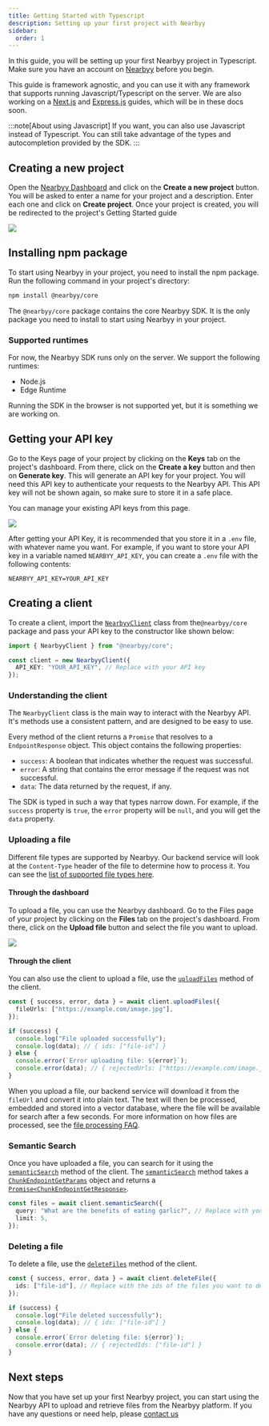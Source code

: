 ```yaml
---
title: Getting Started with Typescript
description: Setting up your first project with Nearbyy
sidebar:
  order: 1
---
```


In this guide, you will be setting up your first Nearbyy project in Typescript. Make sure you have an account on [Nearbyy](https://nearbyy.com) before you begin.

This guide is framework agnostic, and you can use it with any framework that supports running Javascript/Typescript on the server. We are also working on a [Next.js](https://nextjs.org/) and [Express.js](https://expressjs.com/) guides, which will be in these docs soon.

:::note[About using Javascript]
If you want, you can also use Javascript instead of Typescript. You can still take advantage of the types and autocompletion provided by the SDK.
:::

## Creating a new project

Open the [Nearbyy Dashboard](https://nearbyy.com/dashboard/projects) and click on the **Create a new project** button. You will be asked to enter a name for your project and a description. Enter each one and click on **Create project**. Once your project is created, you will be redirected to the project's Getting Started guide

![](/project-dashboard.png)

## Installing npm package

To start using Nearbyy in your project, you need to install the npm package. Run the following command in your project's directory:

```bash
npm install @nearbyy/core
```

The `@nearbyy/core` package contains the core Nearbyy SDK. It is the only package you need to install to start using Nearbyy in your project.

### Supported runtimes

For now, the Nearbyy SDK runs only on the server. We support the following runtimes:

- Node.js
- Edge Runtime

Running the SDK in the browser is not supported yet, but it is something we are working on.

## Getting your API key

Go to the Keys page of your project by clicking on the **Keys** tab on the project's dashboard. From there, click on the **Create a key** button and then on **Generate key**. This will generate an API key for your project. You will need this API key to authenticate your requests to the Nearbyy API. This API key will not be shown again, so make sure to store it in a safe place.

You can manage your existing API keys from this page.

![](/api-key.png)

After getting your API Key, it is recommended that you store it in a `.env` file, with whatever name you want. For example, if you want to store your API key in a variable named `NEARBYY_API_KEY`, you can create a `.env` file with the following contents:

```env title=".env"
NEARBYY_API_KEY=YOUR_API_KEY
```

## Creating a client

To create a client, import the [`NearbyyClient`](../../typescript-sdk/nearbyy-client) class from the`@nearbyy/core` package and pass your API key to the constructor like shown below:

```typescript ""YOUR_API_KEY"" title="example.ts"
import { NearbyyClient } from "@nearbyy/core";

const client = new NearbyyClient({
  API_KEY: "YOUR_API_KEY", // Replace with your API key
});
```

### Understanding the client

The `NearbyyClient` class is the main way to interact with the Nearbyy API. It's methods use a consistent pattern, and are designed to be easy to use.

Every method of the client returns a `Promise` that resolves to a `EndpointResponse` object. This object contains the following properties:

- `success`: A boolean that indicates whether the request was successful.
- `error`: A string that contains the error message if the request was not successful.
- `data`: The data returned by the request, if any.

The SDK is typed in such a way that types narrow down. For example, if the `success` property is `true`, the `error` property will be `null`, and you will get the `data` property.

### Uploading a file

Different file types are supported by Nearbyy. Our backend service will look at the `Content-Type` header of the file to determine how to process it. You can see the [list of supported file types here](/faq/file-processing).

#### Through the dashboard

To upload a file, you can use the Nearbyy dashboard. Go to the Files page of your project by clicking on the **Files** tab on the project's dashboard. From there, click on the **Upload file** button and select the file you want to upload.

![](/upload-file.gif)

#### Through the client

You can also use the client to upload a file, use the [`uploadFiles`](../../typescript-sdk/nearbyy-client#uploadfiles) method of the client.

```typescript title="example.ts"
const { success, error, data } = await client.uploadFiles({
  fileUrls: ["https://example.com/image.jpg"],
});

if (success) {
  console.log("File uploaded successfully");
  console.log(data); // { ids: ["file-id"] }
} else {
  console.error(`Error uploading file: ${error}`);
  console.error(data); // { rejectedUrls: ["https://example.com/image.jpg"] }
}
```

When you upload a file, our backend service will download it from the `fileUrl` and convert it into plain text. The text will then be processed, embedded and stored into a vector database, where the file will be available for search after a few seconds. For more information on how files are processed, see the [file processing FAQ](../../faq/file-processing).

### Semantic Search

Once you have uploaded a file, you can search for it using the [`semanticSearch`](../../typescript-sdk/nearbyy-client#semanticsearch) method of the client. The [`semanticSearch`](../../typescript-sdk/nearbyy-client#semanticsearch) method takes a [`ChunkEndpointGetParams`](../../api-reference/types#chunkendpointgetparams) object and returns a [`Promise<ChunkEndpointGetResponse>`](../../api-reference/types#chunkendpointgetresponse).

```typescript title="example.ts" ""What are the benefits of eating garlic?""
const files = await client.semanticSearch({
  query: "What are the benefits of eating garlic?", // Replace with your query
  limit: 5,
});
```

### Deleting a file

To delete a file, use the [`deleteFiles`](../../typescript-sdk/nearbyy-client#deletefiles) method of the client.

```typescript title="example.ts"
const { success, error, data } = await client.deleteFile({
  ids: ["file-id"], // Replace with the ids of the files you want to delete
});

if (success) {
  console.log("File deleted successfully");
  console.log(data); // { ids: ["file-id"] }
} else {
  console.error(`Error deleting file: ${error}`);
  console.error(data); // { rejectedIds: ["file-id"] }
}
```

## Next steps

Now that you have set up your first Nearbyy project, you can start using the Nearbyy API to upload and retrieve files from the Nearbyy platform. If you have any questions or need help, please [contact us](mailto:adpadillar25@gmail.com)
